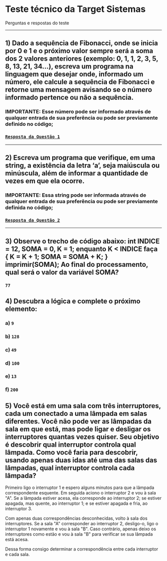 # Teste técnico da Target Sistemas
Perguntas e respostas do teste

---

## 1) Dado a sequência de Fibonacci, onde se inicia por 0 e 1 e o próximo valor sempre será a soma dos 2 valores anteriores (exemplo: 0, 1, 1, 2, 3, 5, 8, 13, 21, 34...), escreva um programa na linguagem que desejar onde, informado um número, ele calcule a sequência de Fibonacci e retorne uma mensagem avisando se o número informado pertence ou não a sequência.
### **IMPORTANTE**: Esse número pode ser informado através de qualquer entrada de sua preferência ou pode ser previamente definido no código;
### [`Resposta da Questão 1`](https://github.com/fmossri/respostas-teste-targetsistemas/blob/main/respostas/q1.py)

---

## 2) Escreva um programa que verifique, em uma string, a existência da letra ‘a’, seja maiúscula ou minúscula, além de informar a quantidade de vezes em que ela ocorre.

### IMPORTANTE: Essa string pode ser informada através de qualquer entrada de sua preferência ou pode ser previamente definida no código;
### [`Resposta da Questão 2`](https://github.com/fmossri/respostas-teste-targetsistemas/blob/main/respostas/q2.py)

---

## 3) Observe o trecho de código abaixo: int INDICE = 12, SOMA = 0, K = 1; enquanto K < INDICE faça { K = K + 1; SOMA = SOMA + K; } imprimir(SOMA); Ao final do processamento, qual será o valor da variável SOMA?
### `77`

## 4) Descubra a lógica e complete o próximo elemento:
### a) `9`
### b) `128`
### c) `49`
### d) `100`
### e) `13`
### f) `200`


## 5) Você está em uma sala com três interruptores, cada um conectado a uma lâmpada em salas diferentes. Você não pode ver as lâmpadas da sala em que está, mas pode ligar e desligar os interruptores quantas vezes quiser. Seu objetivo é descobrir qual interruptor controla qual lâmpada. Como você faria para descobrir, usando apenas duas idas até uma das salas das lâmpadas, qual interruptor controla cada lâmpada?

Primeiro ligo o interruptor 1 e espero alguns minutos para que a lâmpada correspondente esquente. Em seguida aciono o interruptor 2 e vou à sala "A". Se a lâmpada estiver acesa, ela corresponde ao interruptor 2; se estiver apagada, mas quente, ao interruptor 1; e se estiver apagada e fria, ao interruptor 3.

Com apenas duas correspondências desconhecidas, volto à sala dos interruptores. Se a sala "A" corresponder ao interruptor 2, desligo-o, ligo o interruptor 1 novamente e vou à sala "B". Caso contrário, apenas deixo os interruptores como estão e vou à sala "B" para verificar se sua lâmpada está acesa.

Dessa forma consigo determinar a correspondência entre cada interruptor e cada sala.
